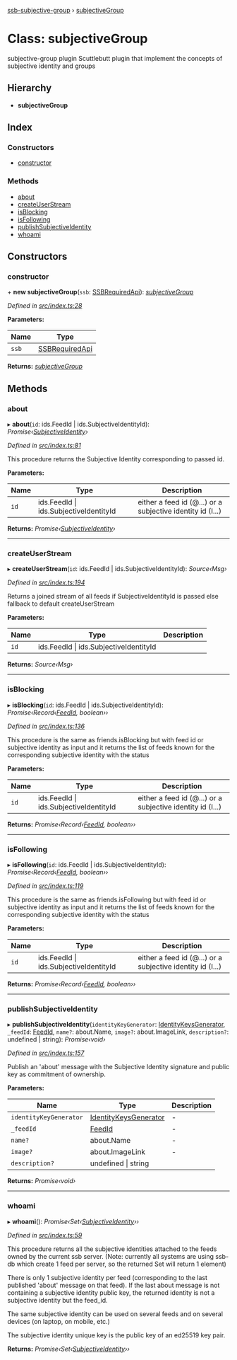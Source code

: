 [ssb-subjective-group](../README.md) › [subjectiveGroup](subjectivegroup.md)

# Class: subjectiveGroup

subjective-group plugin
Scuttlebutt plugin that implement the concepts of subjective identity and groups

## Hierarchy

* **subjectiveGroup**

## Index

### Constructors

* [constructor](subjectivegroup.md#constructor)

### Methods

* [about](subjectivegroup.md#about)
* [createUserStream](subjectivegroup.md#createuserstream)
* [isBlocking](subjectivegroup.md#isblocking)
* [isFollowing](subjectivegroup.md#isfollowing)
* [publishSubjectiveIdentity](subjectivegroup.md#publishsubjectiveidentity)
* [whoami](subjectivegroup.md#whoami)

## Constructors

###  constructor

\+ **new subjectiveGroup**(`ssb`: [SSBRequiredApi](../interfaces/ssbrequiredapi.md)): *[subjectiveGroup](subjectivegroup.md)*

*Defined in [src/index.ts:28](https://github.com/gpicron/ssb-subjective-group/blob/56cd60e/src/index.ts#L28)*

**Parameters:**

Name | Type |
------ | ------ |
`ssb` | [SSBRequiredApi](../interfaces/ssbrequiredapi.md) |

**Returns:** *[subjectiveGroup](subjectivegroup.md)*

## Methods

###  about

▸ **about**(`id`: ids.FeedId | ids.SubjectiveIdentityId): *Promise‹[SubjectiveIdentity](subjectiveidentity.md)›*

*Defined in [src/index.ts:81](https://github.com/gpicron/ssb-subjective-group/blob/56cd60e/src/index.ts#L81)*

This procedure returns the Subjective Identity corresponding to passed id.

**Parameters:**

Name | Type | Description |
------ | ------ | ------ |
`id` | ids.FeedId &#124; ids.SubjectiveIdentityId | either a feed id (@...) or a subjective identity id (I...)  |

**Returns:** *Promise‹[SubjectiveIdentity](subjectiveidentity.md)›*

___

###  createUserStream

▸ **createUserStream**(`id`: ids.FeedId | ids.SubjectiveIdentityId): *Source‹Msg›*

*Defined in [src/index.ts:194](https://github.com/gpicron/ssb-subjective-group/blob/56cd60e/src/index.ts#L194)*

Returns a joined stream of all feeds if SubjectiveIdentityId is passed else fallback to default
createUserStream

**Parameters:**

Name | Type | Description |
------ | ------ | ------ |
`id` | ids.FeedId &#124; ids.SubjectiveIdentityId |   |

**Returns:** *Source‹Msg›*

___

###  isBlocking

▸ **isBlocking**(`id`: ids.FeedId | ids.SubjectiveIdentityId): *Promise‹Record‹[FeedId](../README.md#feedid), boolean››*

*Defined in [src/index.ts:136](https://github.com/gpicron/ssb-subjective-group/blob/56cd60e/src/index.ts#L136)*

This procedure is the same as friends.isBlocking but with feed id or subjective identity as input and it
returns the list of feeds known for the corresponding subjective identity with the status

**Parameters:**

Name | Type | Description |
------ | ------ | ------ |
`id` | ids.FeedId &#124; ids.SubjectiveIdentityId | either a feed id (@...) or a subjective identity id (I...)  |

**Returns:** *Promise‹Record‹[FeedId](../README.md#feedid), boolean››*

___

###  isFollowing

▸ **isFollowing**(`id`: ids.FeedId | ids.SubjectiveIdentityId): *Promise‹Record‹[FeedId](../README.md#feedid), boolean››*

*Defined in [src/index.ts:119](https://github.com/gpicron/ssb-subjective-group/blob/56cd60e/src/index.ts#L119)*

This procedure is the same as friends.isFollowing but with feed id or subjective identity as input and it
returns the list of feeds known for the corresponding subjective identity with the status

**Parameters:**

Name | Type | Description |
------ | ------ | ------ |
`id` | ids.FeedId &#124; ids.SubjectiveIdentityId | either a feed id (@...) or a subjective identity id (I...)  |

**Returns:** *Promise‹Record‹[FeedId](../README.md#feedid), boolean››*

___

###  publishSubjectiveIdentity

▸ **publishSubjectiveIdentity**(`identityKeyGenerator`: [IdentityKeysGenerator](../README.md#identitykeysgenerator), `_feedId`: [FeedId](../README.md#feedid), `name?`: about.Name, `image?`: about.ImageLink, `description?`: undefined | string): *Promise‹void›*

*Defined in [src/index.ts:157](https://github.com/gpicron/ssb-subjective-group/blob/56cd60e/src/index.ts#L157)*

Publish an 'about' message with the Subjective Identity signature and public key as commitment of ownership.

**Parameters:**

Name | Type | Description |
------ | ------ | ------ |
`identityKeyGenerator` | [IdentityKeysGenerator](../README.md#identitykeysgenerator) | - |
`_feedId` | [FeedId](../README.md#feedid) | - |
`name?` | about.Name | - |
`image?` | about.ImageLink | - |
`description?` | undefined &#124; string |   |

**Returns:** *Promise‹void›*

___

###  whoami

▸ **whoami**(): *Promise‹Set‹[SubjectiveIdentity](subjectiveidentity.md)››*

*Defined in [src/index.ts:59](https://github.com/gpicron/ssb-subjective-group/blob/56cd60e/src/index.ts#L59)*

This procedure returns all the subjective identities attached to the feeds owned by the current ssb server.
(Note: currently all systems are using ssb-db which create 1 feed per server, so the returned Set will return 1
element)

There is only 1 subjective identity per feed (corresponding to the last published 'about' message on that feed).
If the last about message is not containing a subjective identity public key, the returned identity is not a subjective
identity but the feed_id.

The same subjective identity can be used on several feeds and on several devices (on laptop, on mobile, etc.)

The subjective identity unique key is the public key of an ed25519 key pair.

**Returns:** *Promise‹Set‹[SubjectiveIdentity](subjectiveidentity.md)››*
